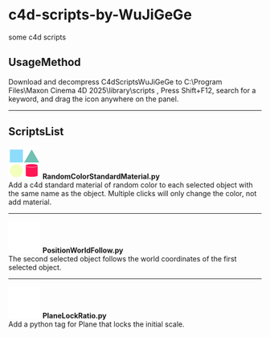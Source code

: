 # c4d-scripts-by-WuJiGeGe
some c4d scripts



## UsageMethod <br>
Download and decompress C4dScriptsWuJiGeGe to C:\Program Files\Maxon Cinema 4D 2025\library\scripts , Press Shift+F12, search for a keyword, and drag the icon anywhere on the panel. <br>

---


## ScriptsList
<img src="https://github.com/wujigge/c4d-scripts-by-WuJiGeGe/blob/main/pngforgithub/RandomColorStandardMaterial.png" alt="PlaneLockRatio" width="64" height="64"> **RandomColorStandardMaterial.py** <br>
Add a c4d standard material of random color to each selected object with the same name as the object. Multiple clicks will only change the color, not add material.

---

<img src="https://github.com/wujigge/c4d-scripts-by-WuJiGeGe/blob/main/pngforgithub/PositionWorldCopy.png" alt="PlaneLockRatio" width="64" height="64"> **PositionWorldFollow.py** <br>
The second selected object follows the world coordinates of the first selected object.

---


<img src="https://github.com/wujigge/c4d-scripts-by-WuJiGeGe/blob/main/pngforgithub/PlaneLockRatio.png" alt="PlaneLockRatio" width="64" height="64"> **PlaneLockRatio.py** <br>
Add a python tag for Plane that locks the initial scale.
